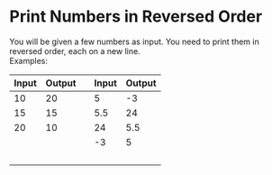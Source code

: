 #	Print Numbers in Reversed Order
You will be given a few numbers as input. You need to print them in reversed order, each on a new line.
<br>
Examples:
<br>
<table>
<thead>
  <tr>
    <th>Input</th>
    <th>Output</th>
    <th></th>
    <th>Input</th>
    <th>Output</th>
  </tr>
</thead>
<tbody>
  <tr>
    <td>10</td>
    <td>20</td>
    <td></td>
    <td>5</td>
    <td>-3</td>
  </tr>
  <tr>
    <td>15</td>
    <td>15</td>
    <td></td>
    <td>5.5</td>
    <td>24</td>
  </tr>
  <tr>
    <td>20</td>
    <td>10</td>
    <td></td>
    <td>24</td>
    <td>5.5</td>
  </tr>
  <tr>
    <td></td>
    <td></td>
    <td></td>
    <td>-3</td>
    <td>5</td>
  </tr>
  <tr>
    <td></td>
    <td><br></td>
    <td></td>
    <td></td>
    <td></td>
  </tr>
</tbody>
</table>
